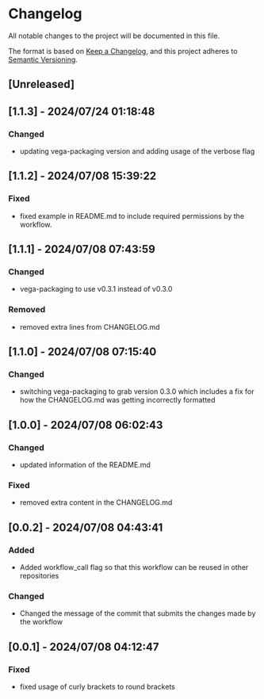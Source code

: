# Changelog
    
All notable changes to the project will be documented in this file.

The format is based on [Keep a Changelog](https://keepachangelog.com/en/1.1.0/),
and this project adheres to [Semantic Versioning](https://semver.org/spec/v2.0.0.html).

## [Unreleased]


## [1.1.3] - 2024/07/24 01:18:48

### Changed

- updating vega-packaging version and adding usage of the verbose flag


## [1.1.2] - 2024/07/08 15:39:22

### Fixed

- fixed example in README.md to include required permissions by the workflow.


## [1.1.1] - 2024/07/08 07:43:59

### Changed

- vega-packaging to use v0.3.1 instead of v0.3.0

### Removed

- removed extra lines from CHANGELOG.md


## [1.1.0] - 2024/07/08 07:15:40

### Changed

- switching vega-packaging to grab version 0.3.0 which includes a fix for how the CHANGELOG.md was getting incorrectly formatted


## [1.0.0] - 2024/07/08 06:02:43

### Changed

- updated information of the README.md

### Fixed

- removed extra content in the CHANGELOG.md


## [0.0.2] - 2024/07/08 04:43:41

### Added

- Added workflow_call flag so that this workflow can be reused in other repositories

### Changed

- Changed the message of the commit that submits the changes made by the workflow


## [0.0.1] - 2024/07/08 04:12:47

### Fixed

- fixed usage of curly brackets to round brackets
